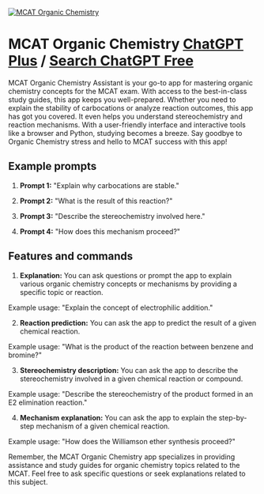 
[![MCAT Organic Chemistry](https://files.oaiusercontent.com/file-K8FWWOer7j3aUHasaOf1CzF0?se=2123-10-17T01%3A47%3A28Z&sp=r&sv=2021-08-06&sr=b&rscc=max-age%3D31536000%2C%20immutable&rscd=attachment%3B%20filename%3Dae77d1f7-b9fa-4db9-ae6a-40412cc902cc.png&sig=abQcJSE0S%2B0XLZJkrJXVJZNI7U90iNAqBwVu2kxNQsE%3D)](https://chat.openai.com/g/g-OsGX8iVdq-mcat-organic-chemistry)

# MCAT Organic Chemistry [ChatGPT Plus](https://chat.openai.com/g/g-OsGX8iVdq-mcat-organic-chemistry) / [Search ChatGPT Free](https://gptcall.net/index.html#/?search=MCAT%20Organic%20Chemistry)

MCAT Organic Chemistry Assistant is your go-to app for mastering organic chemistry concepts for the MCAT exam. With access to the best-in-class study guides, this app keeps you well-prepared. Whether you need to explain the stability of carbocations or analyze reaction outcomes, this app has got you covered. It even helps you understand stereochemistry and reaction mechanisms. With a user-friendly interface and interactive tools like a browser and Python, studying becomes a breeze. Say goodbye to Organic Chemistry stress and hello to MCAT success with this app!

## Example prompts

1. **Prompt 1:** "Explain why carbocations are stable."

2. **Prompt 2:** "What is the result of this reaction?"

3. **Prompt 3:** "Describe the stereochemistry involved here."

4. **Prompt 4:** "How does this mechanism proceed?"

## Features and commands

1. **Explanation:** You can ask questions or prompt the app to explain various organic chemistry concepts or mechanisms by providing a specific topic or reaction.

Example usage: "Explain the concept of electrophilic addition."

2. **Reaction prediction:** You can ask the app to predict the result of a given chemical reaction.

Example usage: "What is the product of the reaction between benzene and bromine?"

3. **Stereochemistry description:** You can ask the app to describe the stereochemistry involved in a given chemical reaction or compound.

Example usage: "Describe the stereochemistry of the product formed in an E2 elimination reaction."

4. **Mechanism explanation:** You can ask the app to explain the step-by-step mechanism of a given chemical reaction.

Example usage: "How does the Williamson ether synthesis proceed?"

Remember, the MCAT Organic Chemistry app specializes in providing assistance and study guides for organic chemistry topics related to the MCAT. Feel free to ask specific questions or seek explanations related to this subject.


